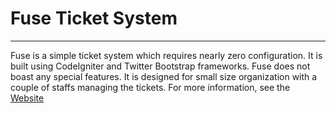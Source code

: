 Fuse Ticket System
==============

----------

Fuse is a simple ticket system which requires nearly zero configuration. It is built using CodeIgniter and Twitter Bootstrap frameworks. Fuse does not boast any special features. It is designed for small size organization with a couple of staffs managing the tickets. For more information, see the [Website](http://getvivekv.bitbucket.org/fuse)
